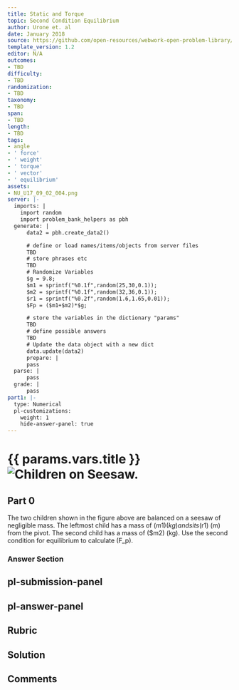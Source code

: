 ```yaml
---
title: Static and Torque
topic: Second Condition Equilibrium
author: Urone et. al
date: January 2018
source: https://github.com/open-resources/webwork-open-problem-library/tree/master/Contrib/BrockPhysics/College_Physics_Urone/9.Static_and_Torque/9-02.Second_Condition_Equilibrium/NU_U17_09_02_004.pg
template_version: 1.2
editor: N/A
outcomes:
- TBD
difficulty:
- TBD
randomization:
- TBD
taxonomy:
- TBD
span:
- TBD
length:
- TBD
tags:
- angle
- ' force'
- ' weight'
- ' torque'
- ' vector'
- ' equilibrium'
assets:
- NU_U17_09_02_004.png
server: |-
  imports: |
    import random
    import problem_bank_helpers as pbh
  generate: |
      data2 = pbh.create_data2()

      # define or load names/items/objects from server files
      TBD
      # store phrases etc
      TBD
      # Randomize Variables
      $g = 9.8;
      $m1 = sprintf("%0.1f",random(25,30,0.1));
      $m2 = sprintf("%0.1f",random(32,36,0.1));
      $r1 = sprintf("%0.2f",random(1.6,1.65,0.01));
      $Fp = ($m1+$m2)*$g;

      # store the variables in the dictionary "params"
      TBD
      # define possible answers
      TBD
      # Update the data object with a new dict
      data.update(data2)
      prepare: |
      pass
  parse: |
      pass
  grade: |
      pass
part1: |-
  type: Numerical
  pl-customizations:
    weight: 1
    hide-answer-panel: true
---
```


# {{ params.vars.title }}![Children on Seesaw.](NU_U17_09_02_004.png)

## Part 0 
The two children shown in the figure above are balanced on a seesaw of negligible mass. The leftmost child has a mass of ($m1) (kg) and sits ($r1) (m) from the pivot. The second child has a mass of ($m2) (kg). Use the second condition for equilibrium to calculate (F_p). 


### Answer Section 


## pl-submission-panel 


## pl-answer-panel 


## Rubric 


## Solution 


## Comments 


